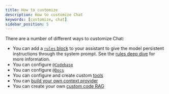```yaml
---
title: How to customize
description: How to customize Chat
keywords: [customize, chat]
sidebar_position: 5
---
```


There are a number of different ways to customize Chat:

- You can add a [`rules` block](../hub/blocks/block-types.md#rules) to your assistant to give the model persistent instructions through the system prompt. See the [rules deep dive](../customize/deep-dives/rules.md) for more information.
- You can configure [`@Codebase`](../customize/deep-dives/codebase.mdx)
- You can configure [`@Docs`](../customize/deep-dives/docs.mdx)
- You can configure and create custom [tools](../customize/agents-and-tools.mdx)
- You can [build your own context provider](../customize/tutorials/build-your-own-context-provider.mdx)
- You can create your own [custom code RAG](../customize/tutorials/custom-code-rag.mdx)
